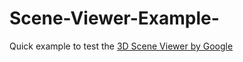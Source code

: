 # Scene-Viewer-Example-
Quick example to test the [3D Scene Viewer by Google](https://developers.google.com/ar/develop/java/scene-viewer)
